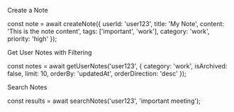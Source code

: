 Create a Note

const note = await createNote({
  userId: 'user123',
  title: 'My Note',
  content: 'This is the note content',
  tags: ['important', 'work'],
  category: 'work',
  priority: 'high'
});

Get User Notes with Filtering

const notes = await getUserNotes('user123', {
  category: 'work',
  isArchived: false,
  limit: 10,
  orderBy: 'updatedAt',
  orderDirection: 'desc'
});

Search Notes

const results = await searchNotes('user123', 'important meeting');